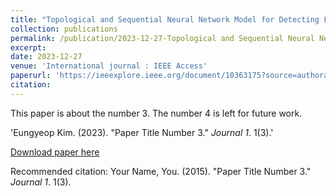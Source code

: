 ```yaml
---
title: "Topological and Sequential Neural Network Model for Detecting Fake News"
collection: publications
permalink: /publication/2023-12-27-Topological and Sequential Neural Network Model for Detecting Fake News
excerpt: 
date: 2023-12-27
venue: 'International journal : IEEE Access'
paperurl: 'https://ieeexplore.ieee.org/document/10363175?source=authoralert'
citation: 
---
```

This paper is about the number 3. The number 4 is left for future work.
<!--> 'Eungyeop Kim. (2023). &quot;Paper Title Number 3.&quot; <i>Journal 1</i>. 1(3).' <!-->
[Download paper here](https://ieeexplore.ieee.org/document/10363175?source=authoralert)

Recommended citation: Your Name, You. (2015). "Paper Title Number 3." <i>Journal 1</i>. 1(3).